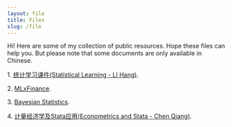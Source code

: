 ```yaml
---
layout: file
title: Files
slug: /file
---
```

Hi! Here are some of my collection of public resources. Hope these files can help you. But please note that some documents are only available in Chinese.
<p>1. <a href="https://xufeng.de/files/StatisticalLearningLH">统计学习课件(Statistical Learning - LI Hang)</a>.</p>
<p>2. <a href="https://xufeng.de/files/MLxFinance">MLxFinance</a>.</p>
<p>3. <a href="https://xufeng.de/files/Bayesian">Bayesian Statistics</a>.</p>
<p>4. <a href="https://xufeng.de/files/EcoStata">计量经济学及Stata应用(Econometrics and Stata - Chen Qiang)</a>.</p>


